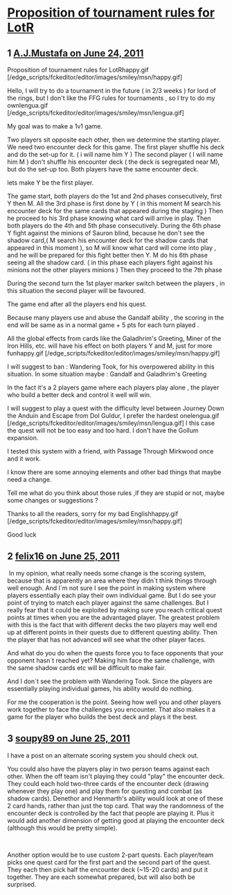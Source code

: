 # [Proposition of tournament rules for LotR](https://community.fantasyflightgames.com/topic/49015-proposition-of-tournament-rules-for-lotr/)

## 1 [A.J.Mustafa on June 24, 2011](https://community.fantasyflightgames.com/topic/49015-proposition-of-tournament-rules-for-lotr/?do=findComment&comment=490605)

Proposition of tournament rules for LotRhappy.gif [/edge_scripts/fckeditor/editor/images/smiley/msn/happy.gif]

Hello,
I will try to do a tournament in the future ( in 2/3 weeks ) for lord of the rings, but I don't like the FFG rules for tournaments , so I try to do my ownlengua.gif [/edge_scripts/fckeditor/editor/images/smiley/msn/lengua.gif]

My goal was to make a 1v1 game.

Two players sit opposite each other, then we determine the starting player.
We need two encounter deck for this game.
The first player shuffle his deck and do the set-up for it. ( i will name him Y )
The second player ( I will name him M ) don't shuffle his encounter deck ( the deck is segregated near M), but do the set-up too.
Both players have the same encounter deck.

lets make Y be the first player.

The game start, both players do the 1st and 2nd phases consecutively, first Y then M.
All the 3rd phase is first done by Y ( in this moment M search his encounter deck for the same cards that appeared during the staging )
Then he proceed to his 3rd phase knowing what card will arrive in play.
Then both players do the 4th and 5th phase consecutively.
During the 6th phase Y fight against the minions of Sauron blind, because he don't see the shadow card,( M search his encounter deck for the shadow cards that appeared in this moment ), so M will know what card will come into play , and he will be prepared for this fight better then Y.
M do his 6th phase seeing all the shadow card. ( in this phase each players fight against his minions not the other players minions )
Then they proceed to the 7th phase

During the second turn the 1st player marker switch between the players , in this situation the second player will be favoured.

The game end after all the players end his quest.

Because many players use and abuse the Gandalf ability , the scoring in the end will be same as in a normal game + 5 pts for each turn played .

All the global effects from cards like the Galadhrim's Greeting, Miner of the Iron Hills, etc. will have his effect on both players Y and M, just for more funhappy.gif [/edge_scripts/fckeditor/editor/images/smiley/msn/happy.gif]

I will suggest to ban :
Wandering Took, for his overpowered ability in this situation.
In some situation maybe : Gandalf and Galadhrim's Greeting

In the fact it's a 2 players game where each players play alone , the player who build a better deck and control it well will win.

I will suggest to play a quest with the difficulty level between Journey Down the Anduin and Escape from Dol Guldur, I prefer the hardest onelengua.gif [/edge_scripts/fckeditor/editor/images/smiley/msn/lengua.gif]
I this case the quest will not be too easy and too hard. I don't have the Gollum expansion.

I tested this system with a friend, with Passage Through Mirkwood once and it work.

I know there are some annoying elements and other bad things that maybe need a change.

Tell me what do you think about those rules ,if they are stupid or not, maybe some changes or suggestions ?

Thanks to all the readers, sorry for my bad Englishhappy.gif [/edge_scripts/fckeditor/editor/images/smiley/msn/happy.gif]

Good luck

## 2 [felix16 on June 25, 2011](https://community.fantasyflightgames.com/topic/49015-proposition-of-tournament-rules-for-lotr/?do=findComment&comment=490728)

 In my opinion, what really needs some change is the scoring system, because that is apparently an area where they didn´t think things through well enough. And I´m not sure I see the point in making system where players essentially each play their own individual game. But I do see your point of trying to match each player against the same challenges. But I really fear that it could be exploited by making sure you reach critical quest points at times when you are the advantaged player. The greatest problem with this is the fact that with different decks the two players may well end up at different points in their quests due to different questing ability. Then the player that has not advanced will see what the other player faces.

And what do you do when the quests force you to face opponents that your opponent hasn´t reached yet? Making him face the same challenge, with the same shadow cards etc will be difficult to make fair.

And I don´t see the problem with Wandering Took. Since the players are essentially playing individual games, his ability would do nothing.

For me the cooperation is the point. Seeing how well you and other players work together to face the challenges you encounter. That also makes it a game for the player who builds the best deck and plays it the best.

## 3 [soupy89 on June 25, 2011](https://community.fantasyflightgames.com/topic/49015-proposition-of-tournament-rules-for-lotr/?do=findComment&comment=490783)

I have a post on an alternate scoring system you should check out.

You could also have the players play in two person teams against each other. When the off team isn't playing they could "play" the encounter deck. They could each hold two-three cards of the encounter deck (drawing whenever they play one) and play them for questing and combat (as shadow cards). Denethor and Henmarth's ability would look at one of these 2 card hands, rather than just the top card. That way the randomness of the encounter deck is controlled by the fact that people are playing it. Plus it would add another dimension of getting good at playing the encounter deck (although this would be pretty simple).

 

Another option would be to use custom 2-part quests. Each player/team picks one quest card for the first part and the second part of the quest. They each then pick half the encounter deck (~15-20 cards) and put it together. They are each somewhat prepared, but will also both be surprised.

